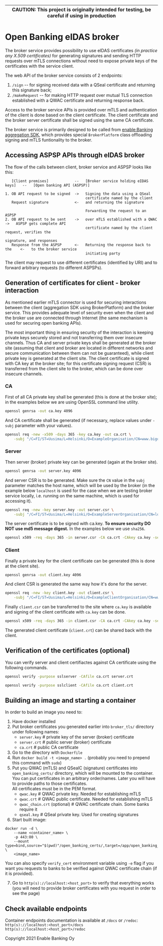 | CAUTION: This project is originally intended for testing, be careful if using in production  |
| -------------------------------------------------------------------------------------------- |

# Open Banking eIDAS broker

The broker service provides possibility to use eIDAS certificates *(in practice any X.509
certificates)* for generating signatures and sending HTTP requests over mTLS connections
without need to expose private keys of the certificates with the service client.

The web API of the broker service consists of 2 endpoints:

1. `/sign` -- for signing received data with a QSeal certificate and returning this
   signature back;
2. `/makeRequest` -- for making HTTP request over mutual TLS connection established with
   a QWAC certificate and returning response back.

Access to the broker service APIs is provided over mTLS and authentication of the client is
done based on the client certificate. The client certificate and the broker server certificate
shall be signed using the same CA certificate.

The broker service is primarily designed to be called from [enable:Banking aggregation
SDK](https://enablebanking.com/docs/sdk/latest/), which provides special `BrokerPlatform`
class offloading signing and mTLS funtionality to the broker. 

## Accessing ASPSP APIs through eIDAS broker

The flow of the calls between client, broker service and ASPSP looks like this:

```
   [Client premises]            --   [Broker service holding eIDAS keys]   --   [Open banking API (ASPSP)]

1. OB API request to be signed  ->   Signing the data using a QSeal
                                     certificate named by the client
   Request signature            <-   and returning the signature

                                     Forwarding the request to an ASPSP 
2. OB API request to be sent    ->   over mTLS established with a QWAC     ->   ASPSP gets complete API
                                     certificate named by the client            request, verifies the
                                                                                signature, and responses
   Response from the ASPSP      <-   Returning the response back to the    <-   to the broker service
                                     initiating party
```

The client may request to use different certificates (identified by URI) and to forward
arbitrary requests (to different ASPSPs).

## Generation of certificates for client - broker interaction

As mentioned earlier mTLS connector is used for securing interactions between the client
(aggregation SDK using BrokerPlatform) and the broker service. This provides adequate level
of security even when the client and the broker use are connected through Internet (the same
mechanism is used for securing open banking APIs).

The most important thing in ensuring security of the interaction is keeping private keys
securely stored and not transferring them over insecure channels. Thus CA and server private
keys shall be generated at the broker site (assuming that client and broker are located in
different networks and secure communication between them can not be guaranteed), while client
private key is generated at the client site. The client certificate is signed with CA key
at the broker site; for this certificate signing request (CSR) is transferred from the client
site to the broker, which can be done over insecure channels.

### CA

First of all CA private key shall be generated (this is done at the broker site); in the
examples below we are using OpenSSL command line utility.

```bash
openssl genrsa -out ca.key 4096
```

And CA certificate shall be generated (if necessary, replace values under `-subj` parameter
with your values).

```bash
openssl req -new -x509 -days 365 -key ca.key -out ca.crt \
    -subj "/C=FI/ST=Uusima/L=Helsinki/O=ExampleOrganisation/CN=www.bigorg.com"
```

### Server

Then server (broker) private key can be generated (again at the broker site).

```bash
openssl genrsa -out server.key 4096
```

And server CSR is to be generated. Make sure the `CN` value in the `subj` parameter matches
the host name, which will be used by the broker (in the example below `localhost` is used
for the case when we are testing broker service locally, i.e. running on the same machine,
which is used for accessing it).

```bash
openssl req -new -key server.key -out server.csr \
    -subj "/C=FI/ST=Uusima/L=Helsinki/O=ExampleServerOrganisation/CN=localhost"
```

The server certificate is to be signed with ca.key. **To ensure security DO NOT use md5 
message digest.** In the examples below we use `sha256`.

```bash
openssl x509 -req -days 365 -in server.csr -CA ca.crt -CAkey ca.key -set_serial 01 -out server.crt -sha256
```

### Client

Finally a private key for the client certificate can be generated (this is done at the
client site).

```bash
openssl genrsa -out client.key 4096
```

And client CSR is generated the same way how it's done for the server.

```bash
openssl req -new -key client.key -out client.csr \
    -subj "/C=FI/ST=Uusima/L=Helsinki/O=ExampleClientOrganisation/CN=www.localorg.com"
```

Finally `client.csr` can be transferred to the site where `ca.key` is available and
signing of the client certificate with `ca.key` can be done.

```bash
openssl x509 -req -days 365 -in client.csr -CA ca.crt -CAkey ca.key -set_serial 02 -out client.crt -sha256
```

The generated client certificate (`client.crt`) can be shared back with the client.

## Verification of the certificates (optional)

You can verify server and client certifiactes against CA certificate using the following
commands.

```bash
openssl verify -purpose sslserver -CAfile ca.crt server.crt
```

```bash
openssl verify -purpose sslclient -CAfile ca.crt client.crt
```

## Building an image and starting a container

In order to build an image you need to:

1. Have docker installed
2. Put broker certificates you generated earlier into `broker_tls/` directory under following names:
    - `server.key`  # private key of the server (broker) certificate
    - `server.crt`  # public server (broker) certificate
    - `ca.crt`  # public CA certificate
3. Go to the directory with `Dockerfile`
4. Run `docker build -t <image_name> .` (probably you need to prepend this command with `sudo`)<br/>
5. Put you QWAC (mTLS) and QSealC (signature) certificates into `open_banking_certs/` directory, which will be mounted to the container.<br/>
You can put certificates in an arbitrary order/names. Later you will have to provide paths to those certificates.<br/>
All certificates must be in the PEM format.</br>
    - `qwac.key`  # QWAC private key. Needed for establishing mTLS
    - `qwac.crt`  # QWAC public certificate. Needed for establishing mTLS
    - `qwac_chain.crt` (optional)  # QWAC certificate chain. Some banks require it
    - `qseal.key`  # QSeal private key. Used for creating signatures
6. Start built image:

```
docker run -d \
    --name <container_name> \
    -p 443:80 \
    --mount type=bind,source="$(pwd)"/open_banking_certs/,target=/app/open_banking_certs/ \
    <image_name>
```

You can also specify `verify_cert` environment variable using `-e` flag if you want you requests to banks to be verified against QWAC certificate chain (if it is provided).

7. Go to `http(s)://localhost:<host_port>` to verify that everything works (you will need to provide broker certificates with you request in order to see the page)

## Check available endpoints
Container endpoints documentation is available at `/docs` or `/redoc`:<br/>
`http(s)://localhost:<host_port>/docs`<br/>
`http(s)://localhost:<host_port>/redoc`


Copyright 2021 Enable Banking Oy
